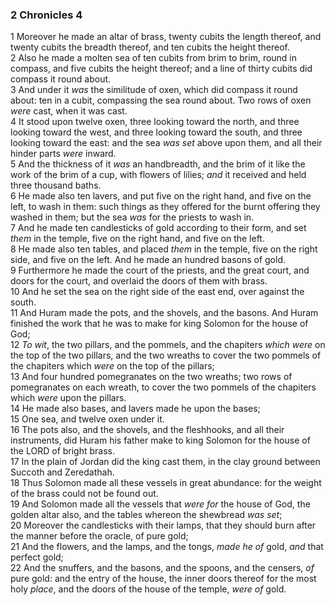 ### 2 Chronicles 4

1 Moreover he made an altar of brass, twenty cubits the length thereof, and twenty cubits the breadth thereof, and ten cubits the height thereof.  
2 Also he made a molten sea of ten cubits from brim to brim, round in compass, and five cubits the height thereof; and a line of thirty cubits did compass it round about.  
3 And under it *was* the similitude of oxen, which did compass it round about: ten in a cubit, compassing the sea round about. Two rows of oxen *were* cast, when it was cast.  
4 It stood upon twelve oxen, three looking toward the north, and three looking toward the west, and three looking toward the south, and three looking toward the east: and the sea *was set* above upon them, and all their hinder parts *were* inward.  
5 And the thickness of it *was* an handbreadth, and the brim of it like the work of the brim of a cup, with flowers of lilies; *and* it received and held three thousand baths.  
6 He made also ten lavers, and put five on the right hand, and five on the left, to wash in them: such things as they offered for the burnt offering they washed in them; but the sea *was* for the priests to wash in.  
7 And he made ten candlesticks of gold according to their form, and set *them* in the temple, five on the right hand, and five on the left.  
8 He made also ten tables, and placed *them* in the temple, five on the right side, and five on the left. And he made an hundred basons of gold.  
9 Furthermore he made the court of the priests, and the great court, and doors for the court, and overlaid the doors of them with brass.  
10 And he set the sea on the right side of the east end, over against the south.  
11 And Huram made the pots, and the shovels, and the basons. And Huram finished the work that he was to make for king Solomon for the house of God;  
12 *To wit*, the two pillars, and the pommels, and the chapiters *which were* on the top of the two pillars, and the two wreaths to cover the two pommels of the chapiters which *were* on the top of the pillars;  
13 And four hundred pomegranates on the two wreaths; two rows of pomegranates on each wreath, to cover the two pommels of the chapiters which *were* upon the pillars.  
14 He made also bases, and lavers made he upon the bases;  
15 One sea, and twelve oxen under it.  
16 The pots also, and the shovels, and the fleshhooks, and all their instruments, did Huram his father make to king Solomon for the house of the LORD of bright brass.  
17 In the plain of Jordan did the king cast them, in the clay ground between Succoth and Zeredathah.  
18 Thus Solomon made all these vessels in great abundance: for the weight of the brass could not be found out.  
19 And Solomon made all the vessels that *were for* the house of God, the golden altar also, and the tables whereon the shewbread *was set*;  
20 Moreover the candlesticks with their lamps, that they should burn after the manner before the oracle, of pure gold;  
21 And the flowers, and the lamps, and the tongs, *made he of* gold, *and* that perfect gold;  
22 And the snuffers, and the basons, and the spoons, and the censers, *of* pure gold: and the entry of the house, the inner doors thereof for the most holy *place*, and the doors of the house of the temple, *were of* gold.  

